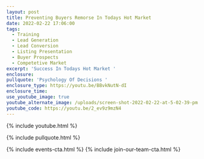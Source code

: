 ```yaml
---
layout: post
title: Preventing Buyers Remorse In Todays Hot Market
date: 2022-02-22 17:06:00
tags:
  - Training
  - Lead Generation
  - Lead Conversion
  - Listing Presentation
  - Buyer Prospects
  - Competetive Market
excerpt: 'Success In Todays Hot Market '
enclosure:
pullquote: 'Psychology Of Decisions '
enclosure_type: https://youtu.be/BBvkNutN-dI
enclosure_time:
use_youtube_image: true
youtube_alternate_image: /uploads/screen-shot-2022-02-22-at-5-02-39-pm.png
youtube_code: https://youtu.be/2_ev9z9mzN4
---
```

{% include youtube.html %}

{% include pullquote.html %}

{% include events-cta.html %} {% include join-our-team-cta.html %}

